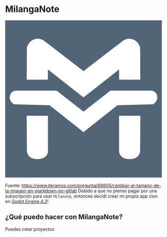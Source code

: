 # MilangaNote
![logo|100](assets/milanga_icon_bg.png)

Fuente: https://www.iteramos.com/pregunta/89805/cambiar-el-tamano-de-la-imagen-en-markdown-en-gitlab
Debido a que no pienso pagar por una subscripción para usar `Milanote`, entonces decidí crear mi propia app clon en [Godot Engine 4.2](https://godotengine.org/)!

## ¿Qué puedo hacer con MilangaNote?
Puedes crear proyectos
